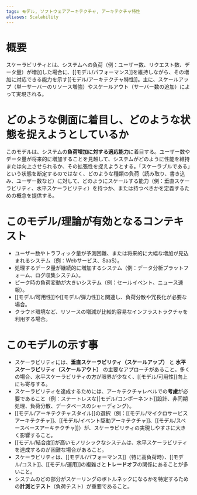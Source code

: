 ```yaml
---
tags: モデル, ソフトウェアアーキテクチャ, アーキテクチャ特性
aliases: Scalability
---
```


# 概要
スケーラビリティとは、システムへの負荷（例：ユーザー数、リクエスト数、データ量）が増加した場合に、[[モデル/パフォーマンス]]を維持しながら、その増加に対応できる能力を示す[[モデル/アーキテクチャ特性]]。主に、スケールアップ（単一サーバーのリソース増強）やスケールアウト（サーバー数の追加）によって実現される。

# どのような側面に着目し、どのような状態を捉えようとしているか
このモデルは、システムの**負荷増加に対する適応能力**に着目する。ユーザー数やデータ量が将来的に増加することを見越して、システムがどのように性能を維持または向上させられるか、その拡張性を捉えようとする。「スケーラブルである」という状態を断定するのではなく、どのような種類の負荷（読み取り、書き込み、ユーザー数など）に対して、どのようにスケールする能力（例：垂直スケーラビリティ、水平スケーラビリティ）を持つか、または持つべきかを定義するための概念を提供する。

# このモデル/理論が有効となるコンテキスト
* ユーザー数やトラフィック量が予測困難、または将来的に大幅な増加が見込まれるシステム（例：Webサービス、SaaS）。
* 処理するデータ量が継続的に増加するシステム（例：データ分析プラットフォーム、ログ収集システム）。
* ピーク時の負荷変動が大きいシステム（例：セールイベント、ニュース速報）。
* [[モデル/可用性]]や[[モデル/弾力性]]と関連し、負荷分散や冗長化が必要な場合。
* クラウド環境など、リソースの増減が比較的容易なインフラストラクチャを利用する場合。

# このモデルの示す事
* スケーラビリティには、**垂直スケーラビリティ（スケールアップ）** と **水平スケーラビリティ（スケールアウト）** の主要なアプローチがあること。多くの場合、水平スケーラビリティの方が限界が少なく、[[モデル/可用性]]向上にも寄与する。
* スケーラビリティを達成するためには、アーキテクチャレベルでの**考慮**が必要であること（例：ステートレスな[[モデル/コンポーネント]]設計、非同期処理、負荷分散、データベースのシャーディング）。
* [[モデル/アーキテクチャスタイル]]の選択（例：[[モデル/マイクロサービスアーキテクチャ]]、[[モデル/イベント駆動アーキテクチャ]]、[[モデル/スペースベースアーキテクチャ]]）が、スケーラビリティの実現しやすさに大きく影響すること。
* [[モデル/結合度]]が高いモノリシックなシステムは、水平スケーラビリティを達成するのが困難な場合があること。
* スケーラビリティは、[[モデル/パフォーマンス]]（特に高負荷時）、[[モデル/コスト]]、[[モデル/運用]]の複雑さと**トレードオフ**の関係にあることが多いこと。
* システムのどの部分がスケーリングのボトルネックになるかを特定するための**計測とテスト**（負荷テスト）が重要であること。